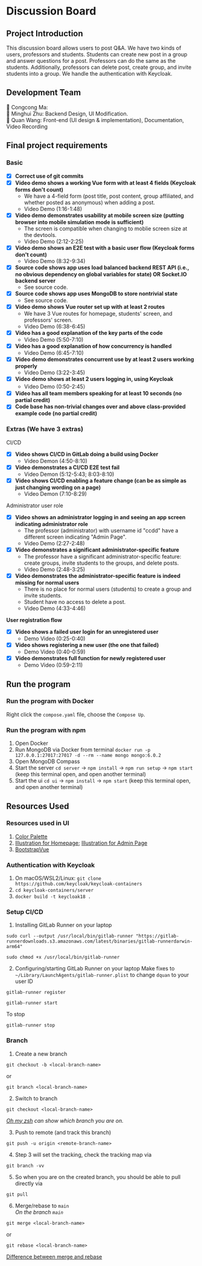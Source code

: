 # Discussion Board 

## Project Introduction
This discussion board allows users to post Q&A. We have two kinds of users, professors and students. Students can create new post in a group and answer questions for a post. Professors can do the same as the students. Additionally, professors can delete post, create group, and invite students into a group. We handle the authentication with Keycloak.

## Development Team
🐎 Congcong Ma:    
🐷 Minghui Zhu: Backend Design, UI Modification.   
🍄 Quan Wang: Front-end (UI design & implementation), Documentation, Video Recording


## Final project requirements
### Basic
- [x] **Correct use of git commits**
- [x] **Video demo shows a working Vue form with at least 4 fields (Keycloak forms don't count)** 
    - We have a 4-field form (post title, post content, group affiliated, and whether posted as anonymous) when adding a post. 
    - Video Demo (1:16-1:48)
- [x] **Video demo demonstrates usability at mobile screen size (putting browser into mobile simulation mode is sufficient)**
    - The screen is compatible when changing to moblie screen size at the devtools.
    - Video Demo (2:12-2:25)
- [x] **Video demo shows an E2E test with a basic user flow (Keycloak forms don't count)**
    - Video Demo (8:32-9:34)
- [x] **Source code shows app uses load balanced backend REST API (i.e., no obvious dependency on global variables for state) OR Socket.IO backend server**
    - See source code.
- [x] **Source code shows app uses MongoDB to store nontrivial state**
    - See source code.
- [x] **Video demo shows Vue router set up with at least 2 routes**
    - We have 3 Vue routes for homepage, students' screen, and professors' screen.
    - Video Demo (6:38-6:45)
- [x] **Video has a good explanation of the key parts of the code**
    - Video Demo (5:50-7:10)
- [x] **Video has a good explanation of how concurrency is handled**
    - Video Demo (6:45-7:10)
- [x] **Video demo demonstrates concurrent use by at least 2 users working properly**
    - Video Demo (3:22-3:45)
- [x] **Video demo shows at least 2 users logging in, using Keycloak**
    - Video Demo (0:50-2:45）
- [x] **Video has all team members speaking for at least 10 seconds (no partial credit)**
- [x] **Code base has non-trivial changes over and above class-provided example code (no partial credit)**
### Extras (We have 3 extras)
CI/CD
- [x] **Video shows CI/CD in GitLab doing a build using Docker**
    - Video Demon (4:50-8:10)
- [x] **Video demonstrates a CI/CD E2E test fail**
    - Video Demon (5:12-5:43; 8:03-8:10)
- [x] **Video shows CI/CD enabling a feature change (can be as simple as just changing wording on a page)**
    - Video Demon (7:10-8:29)

Administrator user role
- [x] **Video shows an administrator logging in and seeing an app screen indicating administrator role** 
    - The professor (administrator) with username id "ccdd" have a different screen indicating "Admin Page".
    - Video Demo (2:27-2:48)
- [x] **Video demonstrates a significant administrator-specific feature**
    - The professor have a significant administrator-specific feature: create groups, invite students to the groups, and delete posts.
    - Video Demo (2:48-3:25)
- [x] **Video demonstrates the administrator-specific feature is indeed missing for normal users**
    - There is no place for normal users (students) to create a group and invite students.
    - Student have no access to delete a post.
    - Video Demo (4:33-4:46)

**User registration flow**
- [x] **Video shows a failed user login for an unregistered user** 
    - Demo Video (0:25-0:40)
- [x] **Video shows registering a new user (the one that failed)** 
    - Demo Video (0:40-0:59)
- [x] **Video demonstrates full function for newly registered user** 
    - Demo Video (0:59-2:11)

## Run the program
### Run the program with Docker
Right click the `compose.yaml` file, choose the `Compose Up`.
### Run the program with npm
1. Open Docker
2. Run MongoDB via Docker from terminal `docker run -p 127.0.0.1:27017:27017 -d --rm --name mongo mongo:6.0.2`
3. Open MongoDB Compass
4. Start the server `cd server` -> `npm install` -> `npm run setup` -> `npm start` (keep this terminal open, and open another terminal)
5. Start the ui `cd ui` -> `npm install` -> `npm start` (keep this terminal open, and open another terminal)

## Resources Used
### Resources used in UI
1. [Color Palette](https://coolors.co/palette/03045e-023e8a-0077b6-0096c7-00b4d8-48cae4-90e0ef-ade8f4-caf0f8)
2. [Illustration for Homepage](https://www.freepik.com/); [Illustration for Admin Page](https://dribbble.com/)
3. [BootstrapVue](https://bootstrap-vue.org/)
### Authentication with Keycloak
1. On macOS/WSL2/Linux: `git clone https://github.com/keycloak/keycloak-containers`
2. `cd keycloak-containers/server`
3. `docker build -t keycloak18 .`
### Setup CI/CD
1. Installing GitLab Runner on your laptop
```
sudo curl --output /usr/local/bin/gitlab-runner "https://gitlab-runnerdownloads.s3.amazonaws.com/latest/binaries/gitlab-runnerdarwin-arm64"
```
```
sudo chmod +x /usr/local/bin/gitlab-runner
```
2. Configuring/starting GitLab Runner on your laptop
Make fixes to `~/Library/LaunchAgents/gitlab-runner.plist` to change `dquan` to your user ID
```
gitlab-runner register
```
```
gitlab-runner start
```
To stop
```
gitlab-runner stop
```
### Branch
1. Create a new branch
```
git checkout -b <local-branch-name>
```
or 
```
git branch <local-branch-name>
```

2. Switch to branch 
```
git checkout <local-branch-name>
```

*[Oh my zsh](https://ohmyz.sh/) can show which branch you are on.*

3. Push to remote (and track this branch)
```
git push -u origin <remote-branch-name>
```

4. Step 3 will set the tracking, check the tracking map via 
```
git branch -vv
``` 

5. So when you are on the created branch, you should be able to pull directly via 
```
git pull
```

6. Merge/rebase to `main`  
*On the branch `main`*
```
git merge <local-branch-name>
```
or 
```
git rebase <local-branch-name>
```

[Difference between merge and rebase](https://www.atlassian.com/git/tutorials/merging-vs-rebasing)

